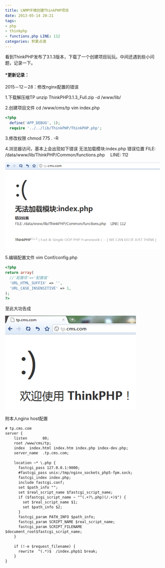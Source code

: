 ```yaml
---
title: LNMP环境创建ThinkPHP项目
date: 2013-05-14 20:21
tags:
- php
- thinkphp
- functions.php LINE: 112
categories: 积累点滴
---
```


看到ThinkPHP发布了3.1.3版本，下载了一个创建项目玩玩。中间还遇到些小问题，记录一下。

#### *更新记录：
2015－12－28：修改nginx配置的错误

1.下载解压缩TP
unzip ThinkPHP3.1.3_Full.zip -d /www/lib/

2.创建项目文件
cd /www/cms/tp
vim index.php

```php
<?php
  define('APP_DEBUG', 1);
  require '../../lib/ThinkPHP/ThinkPHP.php';
```

3.修改权限
chmod 775 . -R

4.浏览器访问，基本上会出现如下错误
无法加载模块:index.php
错误位置
FILE: /data/www/lib/ThinkPHP/Common/functions.php 　LINE: 112

![](/img/201305/2013-05-14_200917.png)

5.编辑配置文件
vim Conf/config.php

```php
<?php
return array(
  //'配置项'=>'配置值'
  'URL_HTML_SUFFIX' => '',
  'URL_CASE_INSENSITIVE' => 1,
);
?>
```

至此大功告成

![](/img/201305/2013-05-14_195825.png)

附本人nginx host配置

```nginx
# tp.cms.com
server {
    listen       80;
    root /www/cms/tp;
    index  index.html index.htm index.php index-dev.php;
    server_name  .tp.cms.com;
 
    location ~* \.php {
      fastcgi_pass 127.0.0.1:9000;
      #fastcgi_pass unix:/tmp/nginx_sockets_php5-fpm.sock;
      fastcgi_index index.php;
      include fastcgi.conf;
      set $path_info "";
      set $real_script_name $fastcgi_script_name;
      if ($fastcgi_script_name ~ "^(.+?\.php)(/.+)$") {
        set $real_script_name $1;
        set $path_info $2;
      }
      fastcgi_param PATH_INFO $path_info;
      fastcgi_param SCRIPT_NAME $real_script_name;
      fastcgi_param SCRIPT_FILENAME $document_root$fastcgi_script_name;
    }
 
    if (!-e $request_filename) {
      rewrite  ^(.*)$  /index.php$1 break;
    }
}
```
